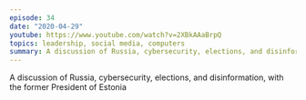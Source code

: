 ```yaml
---
episode: 34
date: "2020-04-29"
youtube: https://www.youtube.com/watch?v=2XBkAAaBrpQ
topics: leadership, social media, computers
summary: A discussion of Russia, cybersecurity, elections, and disinformation, with the former President of Estonia
---
```


A discussion of Russia, cybersecurity, elections, and disinformation, with the former President of Estonia
